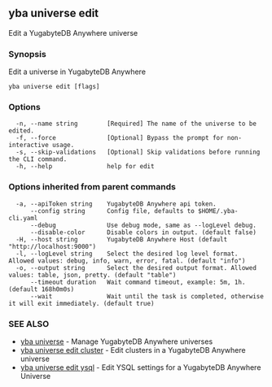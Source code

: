 ## yba universe edit

Edit a YugabyteDB Anywhere universe

### Synopsis

Edit a universe in YugabyteDB Anywhere

```
yba universe edit [flags]
```

### Options

```
  -n, --name string        [Required] The name of the universe to be edited.
  -f, --force              [Optional] Bypass the prompt for non-interactive usage.
  -s, --skip-validations   [Optional] Skip validations before running the CLI command.
  -h, --help               help for edit
```

### Options inherited from parent commands

```
  -a, --apiToken string    YugabyteDB Anywhere api token.
      --config string      Config file, defaults to $HOME/.yba-cli.yaml
      --debug              Use debug mode, same as --logLevel debug.
      --disable-color      Disable colors in output. (default false)
  -H, --host string        YugabyteDB Anywhere Host (default "http://localhost:9000")
  -l, --logLevel string    Select the desired log level format. Allowed values: debug, info, warn, error, fatal. (default "info")
  -o, --output string      Select the desired output format. Allowed values: table, json, pretty. (default "table")
      --timeout duration   Wait command timeout, example: 5m, 1h. (default 168h0m0s)
      --wait               Wait until the task is completed, otherwise it will exit immediately. (default true)
```

### SEE ALSO

* [yba universe](yba_universe.md)	 - Manage YugabyteDB Anywhere universes
* [yba universe edit cluster](yba_universe_edit_cluster.md)	 - Edit clusters in a YugabyteDB Anywhere universe
* [yba universe edit ysql](yba_universe_edit_ysql.md)	 - Edit YSQL settings for a YugabyteDB Anywhere Universe

